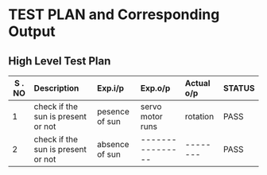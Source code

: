 # TEST PLAN and Corresponding Output

## High Level Test Plan
   | S . NO  | Description | Exp.i/p | Exp.o/p | Actual o/p | STATUS |
   |---------|:------------|:--------|:--------|:-----------|:-------------|
   | 1 | check if the sun is present or not | pesence of sun | servo motor runs | rotation | PASS |
   | 2 | check if the sun is present or not | absence of sun | ---------------- | -------- | PASS |
